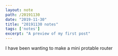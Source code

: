 ```yaml
---
layout: note
path: /20191130
date: "2019-11-30"
title: "20191130 notes"
tags: ['notes']
excerpt: "A preview of my first post"
---
```


I have been wanting to make a mini protable router
